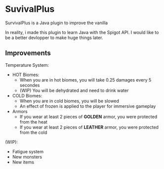 # SuvivalPlus

SurvivalPlus is a Java plugin to improve the vanilla

In reality, i made this plugin to learn Java with the Spigot API. I would like to be a better devlopper to make huge things later.

## Improvements

Temperature System:
 
- HOT Biomes:
    - When you are in hot biomes, you will take 0.25 damages every 5 secondes
    - (WIP) You will be dehydrated and need to drink water
- COLD Biomes:
    - When you are in cold biomes, you will be slowed
    - An effect of frozen is applied to the player for immersive gameplay
-  Armors
    - If you wear at least 2 pieces of **GOLDEN** armor, you were protected from the heat
    - If you wear at least 2 pieces of **LEATHER** armor, you were protected from the cold


(WIP):
- Fatigue system
- New monsters
- New items
